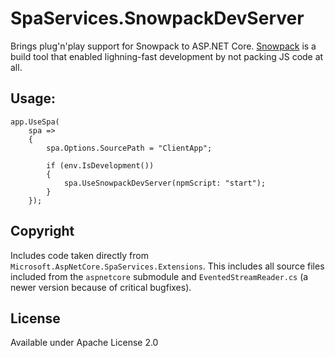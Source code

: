 # SpaServices.SnowpackDevServer

Brings plug'n'play support for Snowpack to ASP.NET Core. [Snowpack](https://www.snowpack.dev)
is a build tool that enabled lighning-fast development by not packing JS code at all.

## Usage:

    app.UseSpa(
        spa =>
        {
            spa.Options.SourcePath = "ClientApp";

            if (env.IsDevelopment())
            {
                spa.UseSnowpackDevServer(npmScript: "start");
            }
        });

## Copyright

Includes code taken directly from `Microsoft.AspNetCore.SpaServices.Extensions`. This includes
all source files included from the `aspnetcore` submodule and `EventedStreamReader.cs` (a newer
version because of critical bugfixes).

## License

Available under Apache License 2.0
